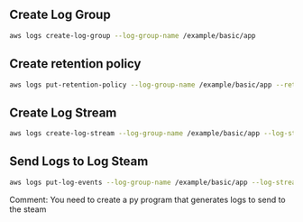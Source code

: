 ## Create Log Group
```sh
aws logs create-log-group --log-group-name /example/basic/app
```
## Create retention policy
```sh
aws logs put-retention-policy --log-group-name /example/basic/app --retention-in-days 1
```

## Create Log Stream
```sh
aws logs create-log-stream --log-group-name /example/basic/app --log-stream-name $(date +%s)
```

## Send Logs to Log Steam
```sh
aws logs put-log-events --log-group-name /example/basic/app --log-stream-name 1729887685 --log-events file://events.json
```

Comment: You need to create a py program that generates logs to send to the steam